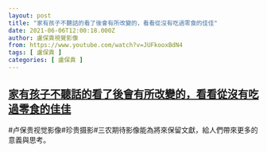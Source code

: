 ```yaml
---
layout: post
title: "家有孩子不聽話的看了後會有所改變的，看看從沒有吃過零食的佳佳"
date: 2021-06-06T12:00:18.000Z
author: 盧保貴視覺影像
from: https://www.youtube.com/watch?v=JUFkooxBdN4
tags: [ 盧保貴 ]
categories: [ 盧保貴 ]
---
```

<!--1622980818000-->
[家有孩子不聽話的看了後會有所改變的，看看從沒有吃過零食的佳佳](https://www.youtube.com/watch?v=JUFkooxBdN4)
------

<div>
#卢保贵视觉影像#珍贵摄影#三农期待影像能為將來保留文獻，給人們帶來更多的意義與思考。
</div>
